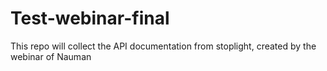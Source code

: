 # Test-webinar-final
This repo will collect the API documentation from stoplight, created by the webinar of Nauman
